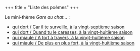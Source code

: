 +++
title = "Liste des poèmes"
+++

Le mini-thème *Gare au chat...* :

- [qui dort / Car il te surveille, à la vingt-septième saison](../seasons/27_vingt_septieme_saison/gare_au_chat)
- [qui dort / Quand tu le caresses, à la vingt-huitième saison](../seasons/28_vingt_huitieme_saison/chat_alors)
- [qui miaule / A tort à travers, à la vingt-huitième saison](../seasons/28_vingt_huitieme_saison/chat_roi)
- [qui miaule / De plus en plus fort, à la vingt-huitième saison](../seasons/28_vingt_huitieme_saison/tyran)